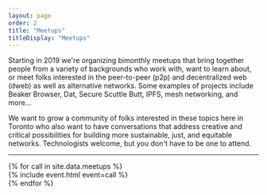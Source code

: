 ```yaml
---
layout: page
order: 2
title: "Meetups"
titleDisplay: "Meetups"
---
```


Starting in 2019 we're organizing bimonthly meetups that bring together people from a variety of backgrounds who work with, want to learn about, or meet folks interested in the peer-to-peer (p2p) and decentralized web (dweb) as well as alternative networks. Some examples of projects include Beaker Browser, Dat, Secure Scuttle Butt, IPFS, mesh networking, and more...

We want to grow a community of folks interested in these topics here in Toronto who also want to have conversations that address creative and critical possibilities for building more sustainable, just, and equitable networks. Technologists welcome, but you don't have to be one to attend.

***

<!-- Call section -->
<section class="sections">
  <div class="row events-grid">
    {% for call in site.data.meetups %}
    <div class="six columns event">
      {% include event.html event=call %}
    </div>
    {% endfor %}
  </div>
</section>
